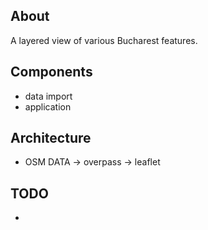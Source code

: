 About
-----------
A layered view of various Bucharest features.

Components
--------------
* data import
* application

Architecture
-------------
* OSM DATA -> overpass -> leaflet


TODO
--------
* 
